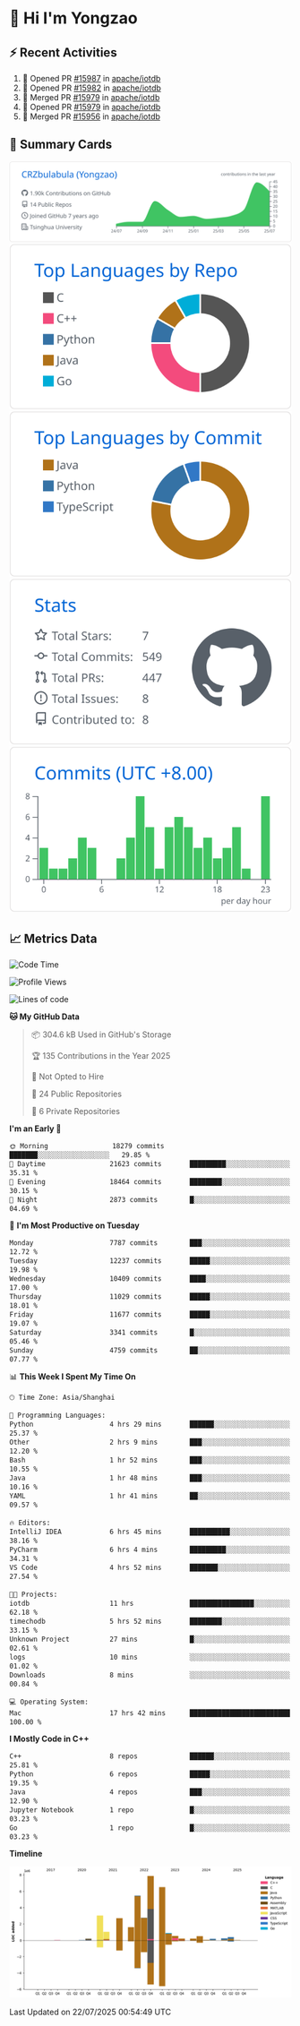 # 👋 Hi I'm Yongzao

## ⚡ Recent Activities
<!--START_SECTION:activity-->
1. 💪 Opened PR [#15987](https://github.com/apache/iotdb/pull/15987) in [apache/iotdb](https://github.com/apache/iotdb)
2. 💪 Opened PR [#15982](https://github.com/apache/iotdb/pull/15982) in [apache/iotdb](https://github.com/apache/iotdb)
3. 🎉 Merged PR [#15979](https://github.com/apache/iotdb/pull/15979) in [apache/iotdb](https://github.com/apache/iotdb)
4. 💪 Opened PR [#15979](https://github.com/apache/iotdb/pull/15979) in [apache/iotdb](https://github.com/apache/iotdb)
5. 🎉 Merged PR [#15956](https://github.com/apache/iotdb/pull/15956) in [apache/iotdb](https://github.com/apache/iotdb)
<!--END_SECTION:activity-->

## 🎑 Summary Cards

[![](https://raw.githubusercontent.com/CRZbulabula/CRZbulabula/main/profile-summary-card-output/github/0-profile-details.svg)](https://github.com/vn7n24fzkq/github-profile-summary-cards)
[![](https://raw.githubusercontent.com/CRZbulabula/CRZbulabula/main/profile-summary-card-output/github/1-repos-per-language.svg)](https://github.com/vn7n24fzkq/github-profile-summary-cards) [![](https://raw.githubusercontent.com/CRZbulabula/CRZbulabula/main/profile-summary-card-output/github/2-most-commit-language.svg)](https://github.com/vn7n24fzkq/github-profile-summary-cards)
[![](https://raw.githubusercontent.com/CRZbulabula/CRZbulabula/main/profile-summary-card-output/github/3-stats.svg)](https://github.com/vn7n24fzkq/github-profile-summary-cards) [![](https://raw.githubusercontent.com/CRZbulabula/CRZbulabula/main/profile-summary-card-output/github/4-productive-time.svg)](https://github.com/vn7n24fzkq/github-profile-summary-cards)

## 📈 Metrics Data

<!--START_SECTION:waka-->
![Code Time](http://img.shields.io/badge/Code%20Time-1%2C079%20hrs%2031%20mins-blue)

![Profile Views](http://img.shields.io/badge/Profile%20Views-1-blue)

![Lines of code](https://img.shields.io/badge/From%20Hello%20World%20I%27ve%20Written-34.1%20million%20lines%20of%20code-blue)

**🐱 My GitHub Data** 

> 📦 304.6 kB Used in GitHub's Storage 
 > 
> 🏆 135 Contributions in the Year 2025
 > 
> 🚫 Not Opted to Hire
 > 
> 📜 24 Public Repositories 
 > 
> 🔑 6 Private Repositories 
 > 
**I'm an Early 🐤** 

```text
🌞 Morning                18279 commits       ███████░░░░░░░░░░░░░░░░░░   29.85 % 
🌆 Daytime                21623 commits       █████████░░░░░░░░░░░░░░░░   35.31 % 
🌃 Evening                18464 commits       ████████░░░░░░░░░░░░░░░░░   30.15 % 
🌙 Night                  2873 commits        █░░░░░░░░░░░░░░░░░░░░░░░░   04.69 % 
```
📅 **I'm Most Productive on Tuesday** 

```text
Monday                   7787 commits        ███░░░░░░░░░░░░░░░░░░░░░░   12.72 % 
Tuesday                  12237 commits       █████░░░░░░░░░░░░░░░░░░░░   19.98 % 
Wednesday                10409 commits       ████░░░░░░░░░░░░░░░░░░░░░   17.00 % 
Thursday                 11029 commits       █████░░░░░░░░░░░░░░░░░░░░   18.01 % 
Friday                   11677 commits       █████░░░░░░░░░░░░░░░░░░░░   19.07 % 
Saturday                 3341 commits        █░░░░░░░░░░░░░░░░░░░░░░░░   05.46 % 
Sunday                   4759 commits        ██░░░░░░░░░░░░░░░░░░░░░░░   07.77 % 
```


📊 **This Week I Spent My Time On** 

```text
🕑︎ Time Zone: Asia/Shanghai

💬 Programming Languages: 
Python                   4 hrs 29 mins       ██████░░░░░░░░░░░░░░░░░░░   25.37 % 
Other                    2 hrs 9 mins        ███░░░░░░░░░░░░░░░░░░░░░░   12.20 % 
Bash                     1 hr 52 mins        ███░░░░░░░░░░░░░░░░░░░░░░   10.55 % 
Java                     1 hr 48 mins        ███░░░░░░░░░░░░░░░░░░░░░░   10.16 % 
YAML                     1 hr 41 mins        ██░░░░░░░░░░░░░░░░░░░░░░░   09.57 % 

🔥 Editors: 
IntelliJ IDEA            6 hrs 45 mins       ██████████░░░░░░░░░░░░░░░   38.16 % 
PyCharm                  6 hrs 4 mins        █████████░░░░░░░░░░░░░░░░   34.31 % 
VS Code                  4 hrs 52 mins       ███████░░░░░░░░░░░░░░░░░░   27.54 % 

🐱‍💻 Projects: 
iotdb                    11 hrs              ████████████████░░░░░░░░░   62.18 % 
timechodb                5 hrs 52 mins       ████████░░░░░░░░░░░░░░░░░   33.15 % 
Unknown Project          27 mins             █░░░░░░░░░░░░░░░░░░░░░░░░   02.61 % 
logs                     10 mins             ░░░░░░░░░░░░░░░░░░░░░░░░░   01.02 % 
Downloads                8 mins              ░░░░░░░░░░░░░░░░░░░░░░░░░   00.84 % 

💻 Operating System: 
Mac                      17 hrs 42 mins      █████████████████████████   100.00 % 
```

**I Mostly Code in C++** 

```text
C++                      8 repos             ██████░░░░░░░░░░░░░░░░░░░   25.81 % 
Python                   6 repos             █████░░░░░░░░░░░░░░░░░░░░   19.35 % 
Java                     4 repos             ███░░░░░░░░░░░░░░░░░░░░░░   12.90 % 
Jupyter Notebook         1 repo              █░░░░░░░░░░░░░░░░░░░░░░░░   03.23 % 
Go                       1 repo              █░░░░░░░░░░░░░░░░░░░░░░░░   03.23 % 
```



**Timeline**

![Lines of Code chart](https://raw.githubusercontent.com/CRZbulabula/CRZbulabula/main/assets/bar_graph.png)


 Last Updated on 22/07/2025 00:54:49 UTC
<!--END_SECTION:waka-->

